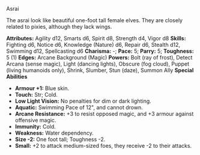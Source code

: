 Asrai

The asrai look like beautiful one-foot tall female elves. They are
closely related to pixies, although they lack wings.

**Attributes:** Agility d12, Smarts d6, Spirit d8, Strength d4, Vigor
d8
**Skills:** Fighting d6, Notice d6, Knowledge (Nature) d6, Repair d6,
Stealth d12, Swimming d12, Spellcasting d6
**Charisma:** -; **Pace:** 5; **Parry:** 5; **Toughness:** 5 (1)
**Edges:** Arcane Background (Magic)
**Powers:** Bolt (ray of frost), Detect Arcana (sense magic), Light
(dancing lights), Obscure (fog cloud), Puppet (living humanoids only),
Shrink, Slumber, Stun (daze), Summon Ally
**Special Abilities**
- **Armour +1:** Blue skin.
- **Touch:** Str; Cold.
- **Low Light Vision:** No penalties for dim or dark lighting.
- **Aquatic:** Swimming Pace of 12", and cannot drown.
- **Arcane Resistance:** +3 to resist opposed magic, and +3 armour
against offensive magic.
- **Immunity:** Cold.
- **Weakness:** Water dependency.
- **Size -2:** One foot tall; Toughness -2.
- **Small:** +2 to attack medium-sized foes, they receive -2 to their
attacks.

